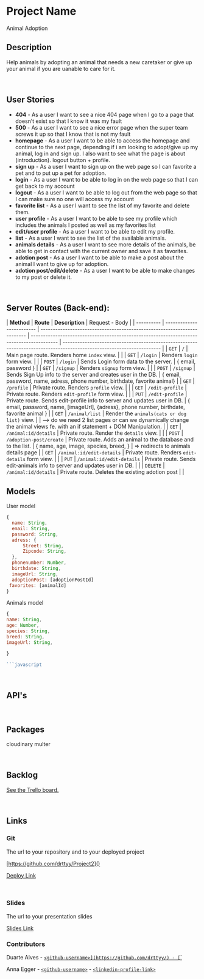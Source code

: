 # Project Name

Animal Adoption
<br>

## Description

Help animals by adopting an animal that needs a new caretaker or give up your animal if you are uanable to care for it.

<br>

## User Stories

- **404** - As a user I want to see a nice 404 page when I go to a page that doesn’t exist so that I know it was my fault
- **500** - As a user I want to see a nice error page when the super team screws it up so that I know that is not my fault
- **homepage** - As a user I want to be able to access the homepage and continue to the next page, depending if i am looking to adopt/give up my animal, log in and sign up. I also want to see what the page is about (introduction). logout button + profile.
- **sign up** - As a user I want to sign up on the web page so I can favorite a pet and to put up a pet for adoption.
- **login** - As a user I want to be able to log in on the web page so that I can get back to my account
- **logout** - As a user I want to be able to log out from the web page so that I can make sure no one will access my account
- **favorite list** - As a user I want to see the list of my favorite and delete them.
- **user profile** - As a user I want to be able to see my profile which includes the animals I posted as well as my favorites list
- **edit/user profile** - As a user I want to be able to edit my profile.
- **list** - As a user I want to see the list of the available animals.
- **animals details** - As a user I want to see more details of the animals, be able to get in contact with the current owner and save it as favorites.
- **adotion post** - As a user I want to be able to make a post about the animal I want to give up for adoption.
- **adotion post/edit/delete** - As a user I want to be able to make changes to my post or delete it.

<br>

## Server Routes (Back-end):

| **Method** | **Route**                 | **Description**                                                          | Request - Body                                                                            |
| ---------- | ------------------------- | ------------------------------------------------------------------------ | ----------------------------------------------------------------------------------------- | ---------------------------------------------------------------------------------------------------------------------- |
| `GET`      | `/`                       | Main page route. Renders home `index` view.                              |                                                                                           |
| `GET`      | `/login`                  | Renders `login` form view.                                               |                                                                                           |
| `POST`     | `/login`                  | Sends Login form data to the server.                                     | { email, password }                                                                       |
| `GET`      | `/signup`                 | Renders `signup` form view.                                              |                                                                                           |
| `POST`     | `/signup`                 | Sends Sign Up info to the server and creates user in the DB.             | { email, password, name, adress, phone number, birthdate, favorite animal}                |
| `GET`      | `/profile`                | Private route. Renders `profile` view.                                   |                                                                                           |
| `GET`      | `/edit-profile`           | Private route. Renders `edit-profile` form view.                         |                                                                                           |
| `PUT`      | `/edit-profile`           | Private route. Sends edit-profile info to server and updates user in DB. | { email, password, name, [imageUrl], {adress}, phone number, birthdate, favorite animal } |
| `GET`      | `/animal/list`            | Render the `animals(cats or dog list)` view.                             |                                                                                           | --> do we need 2 list pages or can we dynamically change the animal views fe. with an if statement + DOM Manipulation. |
| `GET`      | `/animal:id/details`      | Private route. Render the `details` view.                                |                                                                                           |
| `POST`     | `/adoption-post/create`   | Private route. Adds an animal to the database and to the list.           | { name, age, image, species, breed, }                                                     | => redirects to animals details page                                                                                   |
| `GET`      | `/animal:id/edit-details` | Private route. Renders `edit-details` form view.                         |                                                                                           |
| `PUT`      | `/animal:id/edit-details` | Private route. Sends edit-animals info to server and updates user in DB. |                                                                                           |
| `DELETE`   | `/animal:id/details`      | Private route. Deletes the existing adotion post                         |                                                                                           |

## Models

User model

```javascript
{
  name: String,
  email: String,
  password: String,
  adress: {
      Street: String,
      Zipcode: String,
  },
  phonenumber: Number,
  birthdate: String,
  imageUrl: String,
  adoptionPost: [adoptionPostId]
 favorites: [animalId]
}

```

Animals model

````javascript
{
name: String,
age: Number,
species: String,
breed: String,
imageUrl: String,

}

```javascript

````

<br>

## API's

<br>

## Packages

cloudinary
multer

<br>

## Backlog

[See the Trello board.](https://trello.com/b/peU75b4E/animals-adoption-project)

<br>

## Links

### Git

The url to your repository and to your deployed project

[https://github.com/drttyy/Project2]()

[Deploy Link]()

<br>

### Slides

The url to your presentation slides

[Slides Link](https://docs.google.com/presentation/d/1P5FIi0vHZBUcgUtmt1M4_lLCO5dwdJ4UOgtJa4ehGfk/edit?usp=sharing)

### Contributors

Duarte Alves - [`<github-username>](https://github.com/drttyy/) - [`<linkedin-profile-link>`](https://www.linkedin.com/in/duarte-alves-97157b227/)

Anna Egger - [`<github-username>`](https://github.com/annagramcodes) - [`<linkedin-profile-link>`](https://www.linkedin.com/in/anna-egger/)
